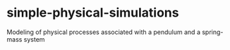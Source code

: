 # simple-physical-simulations

Modeling of physical processes associated with a pendulum and a spring-mass system